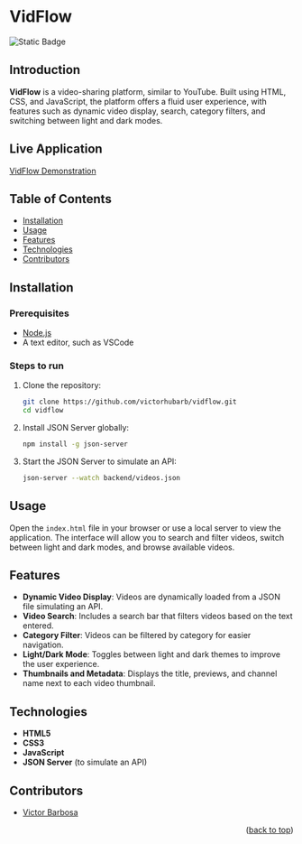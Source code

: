 # VidFlow <a name="readme-top"></a>
![Static Badge](https://img.shields.io/badge/status-completed-green?style=for-the-badge)

## Introduction
**VidFlow** is a video-sharing platform, similar to YouTube. Built using HTML, CSS, and JavaScript, the platform offers a fluid user experience, with features such as dynamic video display, search, category filters, and switching between light and dark modes.

## Live Application
[VidFlow Demonstration](https://vidflow-five.vercel.app)

## Table of Contents
- [Installation](#installation)
- [Usage](#usage)
- [Features](#features)
- [Technologies](#technologies)
- [Contributors](#contributors)

## Installation

### Prerequisites
- [Node.js](https://nodejs.org/)
- A text editor, such as VSCode

### Steps to run
1. Clone the repository:
   ```bash
   git clone https://github.com/victorhubarb/vidflow.git
   cd vidflow
   ```
2. Install JSON Server globally:
   ```bash
   npm install -g json-server
   ```
3. Start the JSON Server to simulate an API:
   ```bash
   json-server --watch backend/videos.json
   ```

## Usage
Open the `index.html` file in your browser or use a local server to view the application. The interface will allow you to search and filter videos, switch between light and dark modes, and browse available videos.

## Features
- **Dynamic Video Display**: Videos are dynamically loaded from a JSON file simulating an API.
- **Video Search**: Includes a search bar that filters videos based on the text entered.
- **Category Filter**: Videos can be filtered by category for easier navigation.
- **Light/Dark Mode**: Toggles between light and dark themes to improve the user experience.
- **Thumbnails and Metadata**: Displays the title, previews, and channel name next to each video thumbnail.

## Technologies
- **HTML5**
- **CSS3**
- **JavaScript**
- **JSON Server** (to simulate an API)

## Contributors
- [Victor Barbosa](https://github.com/victorhubarb)
<p align="right">(<a href="#readme-top">back to top</a>)</p>
